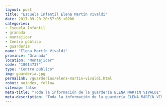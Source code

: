 ```yaml
---
layout: post
title: "Escuela Infantil Elena Martín Vivaldi"
date: 2017-09-20 20:57:05 +0200
categories:
- Escuela Infantil
- granada
- montejicar
- Centro público
- guarderia
name: "Elena Martín Vivaldi"
province: "Granada"
location: "Montejicar"
code: "18014737"
type: "Centro público"
img: guarderia.jpg
permalink: /guarderias/elena-martin-vivaldi.html
robot: noindex, follow
sitemap: false
meta-title: "Toda la información de la guardería ELENA MARTíN VIVALDI"
meta-description: "Toda la información de la guardería ELENA MARTíN VIVALDI"
---
```


